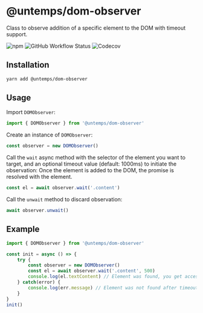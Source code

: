 # @untemps/dom-observer

Class to observe addition of a specific element to the DOM with timeout support.

![npm](https://img.shields.io/npm/v/@untemps/dom-observer?style=for-the-badge)
![GitHub Workflow Status](https://img.shields.io/github/workflow/status/untemps/dom-observer/deploy?style=for-the-badge)
![Codecov](https://img.shields.io/codecov/c/github/untemps/dom-observer?style=for-the-badge)

## Installation

```bash
yarn add @untemps/dom-observer
```

## Usage

Import `DOMObserver`:

```javascript
import { DOMObserver } from '@untemps/dom-observer'
```

Create an instance of `DOMObserver`:

```javascript
const observer = new DOMObserver()
```

Call the `wait` async method with the selector of the element you want to target, and an optional timeout value (default: 1000ms) to initiate the observation:
Once the element is added to the DOM, the promise is resolved with the element.

```javascript
const el = await observer.wait('.content')
```

Call the `unwait` method to discard observation:

```javascript
await observer.unwait()
```

## Example

```javascript
import { DOMObserver } from '@untemps/dom-observer'

const init = async () => {
    try {
        const observer = new DOMObserver()
        const el = await observer.wait('.content', 500)
        console.log(el.textContent) // Element was found, you get access to its API
    } catch(error) {
        console.log(err.message) // Element was not found after timeout
    }
}
init()
```